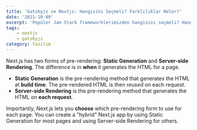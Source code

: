 ```yaml
---
title: 'Gatsbyjs ve Nextjs: Hangisini Seçmeli? Farklılıklar Neler?'
date: '2021-10-09'
excerpt: 'Popüler Jam Stack frameworklerimizden hangisini seçmeli? Hangisi hangi konuda daha iyi?'
tags:
    - nextjs
    - gatsbyjs
category: Yazılım
---
```


Next.js has two forms of pre-rendering: **Static Generation** and **Server-side Rendering**. The difference is in **when** it generates the HTML for a page.

- **Static Generation** is the pre-rendering method that generates the HTML at **build time**. The pre-rendered HTML is then _reused_ on each request.
- **Server-side Rendering** is the pre-rendering method that generates the HTML on **each request**.

Importantly, Next.js lets you **choose** which pre-rendering form to use for each page. You can create a "hybrid" Next.js app by using Static Generation for most pages and using Server-side Rendering for others.